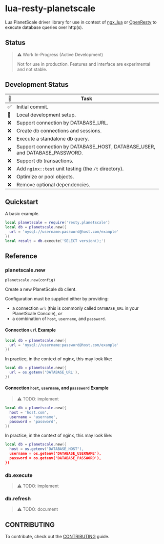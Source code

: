 # lua-resty-planetscale

Lua PlanetScale driver library for use in context of [ngx_lua](#) or [OpenResty](#) to execute database queries over http(s).

## Status

> :warning: Work In-Progress (Active Development)
>
> Not for use in production. Features and interface are experimental and not stable.

## Development Status

| :vertical_traffic_light: | Task                                                                       |
| ------------------------ | -------------------------------------------------------------------------- |
| :white_check_mark:       | Initial commit.                                                            |
| :small_orange_diamond:   | Local development setup.                                                   |
| :x:                      | Support connection by DATABASE_URL.                                        |
| :x:                      | Create db connections and sessions.                                        |
| :x:                      | Execute a standalone db query.                                             |
| :x:                      | Support connection by DATABASE_HOST, DATABASE_USER, and DATABASE_PASSWORD. |
| :x:                      | Support db transactions.                                                   |
| :x:                      | Add `nginx::test` unit testing (the `/t` directory).                       |
| :x:                      | Optimize or pool objects.                                                  |
| :x:                      | Remove optional dependencies.                                              |

## Quickstart

A basic example.

```lua
local planetscale = require('resty.planetscale')
local db = planetscale.new({
  url = 'mysql://username:password@host.com/example'
})
local result = db.execute('SELECT version();')
```

## Reference

### planetscale.new

`planetscale.new(config)`

Create a new PlanetScale db client.

Configuration must be supplied either by providing:

- a connection `url` (this is commonly called `DATABASE_URL` in your PlanetScale Concole), _or_
- a combination of `host`, `username`, and `password`.

#### Connection `url` Example

```lua
local db = planetscale.new({
  url = 'mysql://username:password@host.com/example'
})
```

In practice, in the context of nginx, this may look like:

```lua
local db = planetscale.new({
  url = os.getenv('DATABASE_URL'),
})
```

#### Connection `host`, `username`, and `passsword` Example

> :warning: TODO: implement

```lua
local db = planetscale.new({
  host = 'host.com',
  username = 'username',
  password = 'password',
})
```

In practice, in the context of nginx, this may look like:

```lua
local db = planetscale.new({
  host = os.getenv('DATABASE_HOST"),
  username = os.getenv('DATABASE_USERNAME'),
  password = os.getenv('DATABASE_PASSWORD'),
})
```

### db.execute

> :warning: TODO: implement

### db.refresh

> :warning: TODO: document

## CONTRIBUTING

To contribute, check out the [CONTRIBUTING](./CONTRIBUTING.md) guide.
